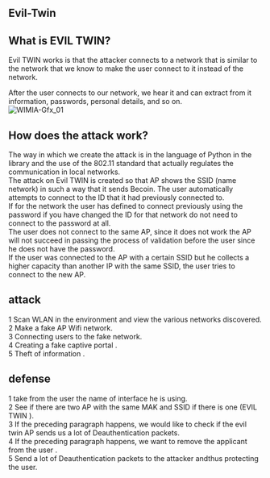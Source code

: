 ## Evil-Twin
## What is EVIL TWIN?


Evil TWIN works is that the attacker connects to a network that is similar to the network that we know to make the user connect to it instead of the network.

 After the user connects to our network, we hear it and can extract from it information, passwords, personal details, and so on. </br>
![WIMIA-Gfx_01](https://github.com/BenCohen8/Evil-Twin/assets/74296478/7e52c155-cb6b-4860-a53d-6658a11de0db)

## How does the attack work?


The way in which we create the attack is in the language of Python in the library and the use of the 802.11 standard that actually regulates the communication in local networks. </br>
The attack on Evil TWIN is created so that AP shows the SSID (name network) in such a way that it sends Becoin. The user automatically attempts to connect to the ID that it had previously connected to. </br>
If for the network the user has defined to connect previously using the password if you have changed the ID for that network do not need to connect to the password at all.</br>
The user does not connect to the same AP, since it does not work the AP will not succeed in passing the process of validation before the user since he does not have the password. </br>
If the user was connected to the AP with a certain SSID but he collects a higher capacity than another IP with the same SSID, the user tries to connect to the new AP. </br>


## attack
1  Scan WLAN in the environment and view the various networks discovered. </br>
2 Make a fake AP Wifi network. </br>
3 Connecting users to the fake network. </br>
4 Creating a fake captive portal .</br>
5 Theft of information .</br>

## defense
1 take from the user the name of interface he is using.  </br>
2 See if there are two AP with the same MAK and SSID if there is one (EVIL TWIN ). </br>
3 If  the preceding paragraph happens, we would like to check if the evil twin AP sends us a lot of Deauthentication packets.</br>
4 If  the preceding paragraph happens, we want to remove the applicant from the user .</br>
5 Send a lot of Deauthentication packets to the attacker andthus protecting the user.</br>


